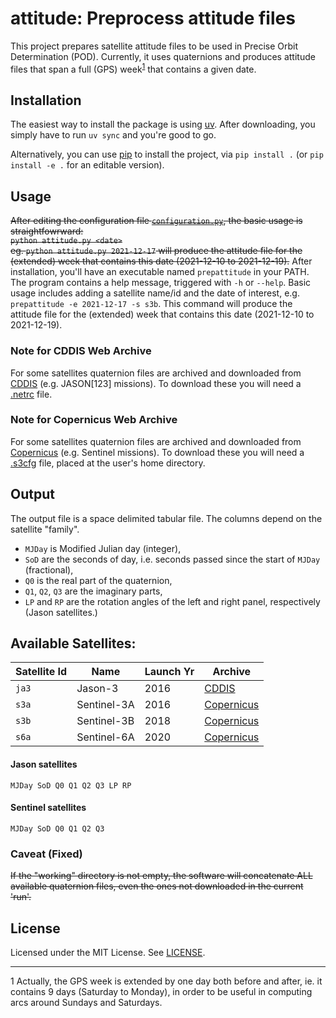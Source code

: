 # attitude: Preprocess attitude files


<!-- ## Introduction -->
This project prepares satellite attitude files to be used in Precise Orbit Determination (POD). 
Currently, it uses quaternions and produces attitude files that span a full (GPS)
week<sup>[1](#myfootnote1)</sup> that contains a given date.


## Installation
The easiest way to install the package is using [uv](https://github.com/astral-sh/uv). 
After downloading, you simply have to run 
`uv sync` 
and you're good to go.

Alternatively, you can use [pip](https://pypi.org/project/pip/) to install the project, via 
`pip install .` (or `pip install -e .` for an editable version).


## Usage
~~After editing the configuration file [`configuration.py`](src/configuration.py), the basic usage is
straightfowrward: \
`python attitude.py <date>` \
eg. `python attitude.py 2021-12-17` will produce the attitude file for the (extended) week that
contains this date (2021-12-10 to 2021-12-19).~~
After installation, you'll have an executable named `prepattitude` in your PATH. The program contains 
a help message, triggered with `-h` or `--help`. Basic usage includes adding a satellite name/id and 
the date of interest, e.g. `prepattitude -e 2021-12-17 -s s3b`. This command will produce the attitude 
file for the (extended) week that contains this date (2021-12-10 to 2021-12-19).

### Note for CDDIS Web Archive
For some satellites quaternion files are archived and downloaded from [CDDIS](https://cddis.nasa.gov/) 
(e.g. JASON[123] missions). To download these you will need a [.netrc](https://cddis.nasa.gov/Data_and_Derived_Products/CreateNetrcFile.html) 
file.

### Note for Copernicus Web Archive
For some satellites quaternion files are archived and downloaded from [Copernicus](https://dataspace.copernicus.eu/) 
(e.g. Sentinel missions). To download these you will need a [.s3cfg](https://documentation.dataspace.copernicus.eu/APIs/S3.html) 
file, placed at the user's home directory.

## Output
The output file is a space delimited tabular file.  The columns depend on the satellite "family".

  - `MJDay` is Modified Julian day (integer),
  - `SoD` are the seconds of day, i.e. seconds passed since the start of `MJDay` (fractional),
  - `Q0` is the real part of the quaternion,
  - `Q1`, `Q2`, `Q3` are the imaginary parts,
  - `LP` and `RP` are the rotation angles of the left and right panel, respectively (Jason
    satellites.)

## Available Satellites:

  Satellite Id| Name      |Launch Yr| Archive
  ------------|-----------|---------|--------
  `ja3`       |Jason-3    |2016     |[CDDIS](https://cddis.nasa.gov/archive/doris/ancillary/quaternions/ja3)
  `s3a`       |Sentinel-3A|2016     |[Copernicus](https://dataspace.copernicus.eu/)
  `s3b`       |Sentinel-3B|2018     |[Copernicus](https://dataspace.copernicus.eu/)
  `s6a`       |Sentinel-6A|2020     |[Copernicus](https://dataspace.copernicus.eu/)

#### Jason satellites
`MJDay SoD Q0 Q1 Q2 Q3 LP RP`


#### Sentinel satellites
`MJDay SoD Q0 Q1 Q2 Q3`

### Caveat (Fixed)
~~If the "working" directory is not empty, the software will concatenate ALL available quaternion
files, even the ones not downloaded in the current 'run'.~~


<!-- ## Contributing
Provide guidelines for contributing to your project. -->


## License
Licensed under the MIT License.  See [LICENSE](LICENSE).



---
<a name="myfootnote1">1</a>  Actually, the GPS week is extended by one day both before and after,
ie. it contains 9 days (Saturday to Monday), in order to be useful in computing arcs around Sundays
and Saturdays.
